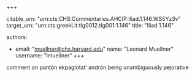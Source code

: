 +++


citable_urn: "urn:cts:CHS:Commentaries.AHCIP:Iliad.1.146.WS5Yz3v"
target_urn: "urn:cts:greekLit:tlg0012.tlg001:1.146"
title: "Iliad 1.146"

authors:
- email: "muellner@chs.harvard.edu"
  name: "Leonard Muellner"
  username: "lmuellner"
+++

<p>comment on pantōn ekpaglotat’ andrōn being unambiguously pejorative</p>